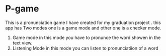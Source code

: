 # P-game
This is a pronunciation game I have created for my graduation project .
this app has Two modes one is a game mode and other one is a checker mode.
1) Game mode
in this mode you have to pronunce the word showen in the text view.
2) Listening Mode
in this mode you can listen to pronunciatiion of a word 
